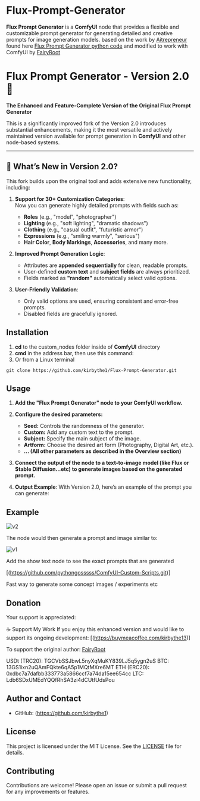 # **Flux-Prompt-Generator**

**Flux Prompt Generator** is a **ComfyUI** node that provides a flexible and customizable prompt generator for generating detailed and creative prompts for image generation models.
based on the work by [Aitrepreneur](https://huggingface.co/Aitrepreneur) found here [Flux Prompt Generator python code](https://huggingface.co/Aitrepreneur/FLUX-Prompt-Generator/blob/main/app.py) and modified to work with ComfyUI by [FairyRoot](https://github.com/fairy-root)



# Flux Prompt Generator - Version 2.0 🚀  
**The Enhanced and Feature-Complete Version of the Original Flux Prompt Generator**

This is a significantly improved fork of the Version 2.0 introduces substantial enhancements, making it the most versatile and actively maintained version available for prompt generation in **ComfyUI** and other node-based systems.

---

## 🌟 **What’s New in Version 2.0?**
This fork builds upon the original tool and adds extensive new functionality, including:  

1. **Support for 30+ Customization Categories**:  
   Now you can generate highly detailed prompts with fields such as:  
   - **Roles** (e.g., "model", "photographer")  
   - **Lighting** (e.g., "soft lighting", "dramatic shadows")  
   - **Clothing** (e.g., "casual outfit", "futuristic armor")  
   - **Expressions** (e.g., "smiling warmly", "serious")  
   - **Hair Color**, **Body Markings**, **Accessories**, and many more.  

2. **Improved Prompt Generation Logic**:  
   - Attributes are **appended sequentially** for clean, readable prompts.  
   - User-defined **custom text** and **subject fields** are always prioritized.  
   - Fields marked as **"random"** automatically select valid options.

3. **User-Friendly Validation**:  
   - Only valid options are used, ensuring consistent and error-free prompts.  
   - Disabled fields are gracefully ignored.

   


## Installation

1. **cd** to the custom_nodes folder inside of **ComfyUI** directory
2. **cmd** in the address bar, then use this command:
3. Or from a Linux terminal
```
git clone https://github.com/kirbythe1/Flux-Prompt-Generator.git
```

## Usage

1. **Add the "Flux Prompt Generator" node to your ComfyUI workflow.**
2. **Configure the desired parameters:**
    - **Seed:** Controls the randomness of the generator.
    - **Custom:** Add any custom text to the prompt.
    - **Subject:** Specify the main subject of the image.
    - **Artform:** Choose the desired art form (Photography, Digital Art, etc.).
    - **... (All other parameters as described in the Overview section)**

3. **Connect the output of the node to a text-to-image model (like Flux or Stable Diffusion...etc) to generate images based on the generated prompt.**



4. **Output Example**:
   With Version 2.0, here’s an example of the prompt you can generate:

## Example

![v2](https://github.com/user-attachments/assets/63548fac-f526-42ce-ab2b-a76a70d94339)


The node would then generate a prompt and image similar to:

![v1](https://github.com/user-attachments/assets/4b16bb9e-b60c-42d1-98ce-e02fd4962c2c)

Add the show text node to see the exact prompts that are generated

[(https://github.com/pythongosssss/ComfyUI-Custom-Scripts.git)]


Fast way to generate some concept images / experiments etc



## Donation

Your support is appreciated:

☕ Support My Work
If you enjoy this enhanced version and would like to support its ongoing development:
[(https://buymeacoffee.com/kirbythe13)]


To support the original author:  [FairyRoot](https://github.com/fairy-root)

USDt (TRC20): TGCVbSSJbwL5nyXqMuKY839LJ5q5ygn2uS
BTC: 13GS1ixn2uQAmFQkte6qA5p1MQtMXre6MT
ETH (ERC20): 0xdbc7a7dafbb333773a5866ccf7a74da15ee654cc
LTC: Ldb6SDxUMEdYQQfRhSA3zi4dCUtfUdsPou


## Author and Contact

- GitHub: (https://github.com/kirbythe1)


## License

This project is licensed under the MIT License. See the [LICENSE](LICENSE) file for details.

## Contributing

Contributions are welcome! Please open an issue or submit a pull request for any improvements or features.
